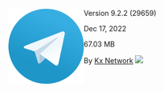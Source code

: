 <img src="https://github.com/TelegramBeta/Telegram/blob/main/Assets/telegram.png" align="left" width="150px" height="auto"/> Version 9.2.2 (29659)

Dec 17,  2022

67.03 MB

By [Kx Network](https://github.com/ikx7a/KxNetwork) [<img src="https://github.com/TelegramOfficial/Premium/blob/main/assets/verified.png" width="10px" height="auto">](https://github.com/ikx7a)
